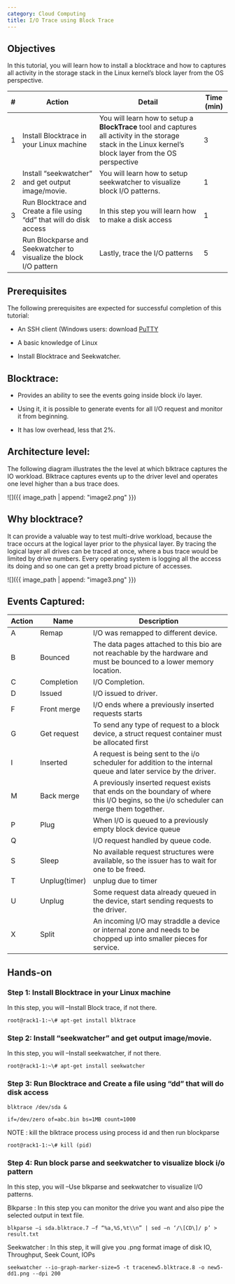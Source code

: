 ```yaml
---
category: Cloud Computing
title: I/O Trace using Block Trace
---
```



## Objectives

In this tutorial, you will learn how to install a blocktrace and how to captures all activity in the storage stack in the Linux kernel’s block layer from the OS perspective.

| \# | Action | Detail | Time (min) |
|----|--------|--------|------------|
| 1 | Install Blocktrace in your Linux machine | You will learn how to setup a **BlockTrace** tool and captures all activity in the storage stack in the Linux kernel’s block layer from the OS perspective  | 3 |
| 2 | Install “seekwatcher” and get output image/movie. | You will learn how to setup seekwatcher to visualize block I/O patterns. | 1 |
| 3 | Run Blocktrace and Create a file using “dd” that will do disk access | In this step you will learn how to make a disk access | 1 |
| 4 | Run Blockparse and Seekwatcher to visualize the block I/O pattern | Lastly, trace the I/O patterns | 5 |

## Prerequisites

The following prerequisites are expected for successful completion of this tutorial:

-   An SSH client (Windows users: download [PuTTY](http://www.chiark.greenend.org.uk/~sgtatham/putty/download.html)

-   A basic knowledge of Linux

-   Install Blocktrace and Seekwatcher.

## Blocktrace:

-   Provides an ability to see the events going inside block i/o layer.

-   Using it, it is possible to generate events for all I/O request and monitor it from beginning.

-   It has low overhead, less that 2%.

## Architecture level:

The following diagram illustrates the the level at which blktrace captures the IO workload. Blktrace captures events up to the driver level and operates one level higher than a bus trace does.

![]({{ image_path | append: "image2.png" }})

## Why blocktrace?

It can provide a valuable way to test multi-drive workload, because the trace occurs at the logical layer prior to the physical layer. By tracing the logical layer all drives can be traced at once, where a bus trace would be limited by drive numbers. Every operating system is logging all the access its doing and so one can get a pretty broad picture of accesses.

![]({{ image_path | append: "image3.png" }})

## Events Captured:

| Action | Name | Description |
|--------|------|-------------|
| A | Remap | I/O was remapped to different device. |
| B | Bounced | The data pages attached to this bio are not reachable by the hardware and must be bounced to a lower memory location. |
| C | Completion | I/O Completion. |
| D | Issued | I/O issued to driver. |
| F | Front merge | I/O ends where a previously inserted requests starts |
| G | Get request | To send any type of request to a block device, a struct request container must be allocated first |
| I | Inserted | A request is being sent to the i/o scheduler for addition to the internal queue and later service by the driver. |
| M | Back merge | A previously inserted request exists that ends on the boundary of where this I/O begins, so the i/o scheduler can merge them together. |
| P | Plug | When I/O is queued to a previously empty block device queue |
| Q | | I/O request handled by queue code. |
| S | Sleep | No available request structures were available, so the issuer has to wait for one to be freed. |
| T | Unplug(timer) | unplug due to timer |
| U | Unplug | Some request data already queued in the device, start sending requests to the driver. |
| X | Split | An incoming I/O may straddle a device or internal zone and needs to be chopped up into smaller pieces for service. |

## Hands-on

### Step 1: Install Blocktrace in your Linux machine

In this step, you will –Install Block trace, if not there.

```
root@rack1-1:~\# apt-get install blktrace
```

### Step 2: Install “seekwatcher” and get output image/movie.

In this step, you will –Install seekwatcher, if not there.

```
root@rack1-1:~\# apt-get install seekwatcher
```

### Step 3: Run Blocktrace and Create a file using “dd” that will do disk access

```
blktrace /dev/sda &

if=/dev/zero of=abc.bin bs=1MB count=1000
```

NOTE : kill the blktrace process using process id and then run blockparse

```
root@rack1-1:~\# kill (pid)
```

### Step 4: Run block parse and seekwatcher to visualize block i/o pattern

In this step, you will –Use blkparse and seekwatcher to visualize I/O patterns.

Blkparse : In this step you can monitor the drive you want and also pipe the selected output in text file.

```
blkparse –i sda.blktrace.7 –f “%a,%S,%t\\n” | sed –n ‘/\[CD\]/ p’ > result.txt
```

Seekwatcher : In this step, it will give you .png format image of disk IO, Throughput, Seek Count, IOPs

```
seekwatcher --io-graph-marker-size=5 -t tracenew5.blktrace.8 -o new5-dd1.png --dpi 200
```
